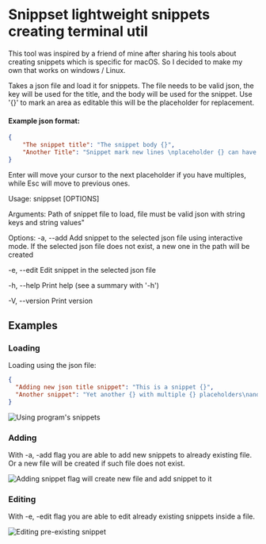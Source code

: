 # Snippset lightweight snippets creating terminal util

This tool was inspired by a friend of mine after sharing his tools about creating snippets which is specific for macOS. So I decided to make my own that works on windows / Linux.

Takes a json file and load it for snippets. The file needs to be valid json, the key will be used for the title, and the body will be used for the snippet. Use '{}' to mark an area as editable this will be the placeholder for replacement.

#### Example json format:
```json
{
    "The snippet title": "The snippet body {}",
    "Another Title": "Snippet mark new lines \nplaceholder {} can have multiple {} placeholders"
}
```

Enter will move your cursor to the next placeholder if you have multiples, while Esc will move to previous ones.

Usage: snippset [OPTIONS] <PATH>

Arguments:
  <PATH>
          Path of snippet file to load, file must be valid json with string keys and string values"

Options:
  -a, --add
          Add snippet to the selected json file using interactive mode. If the selected json file does not exist, a new one in the path will be created

  -e, --edit
          Edit snippet in the selected json file

  -h, --help
          Print help (see a summary with '-h')

  -V, --version
          Print version

## Examples 

### Loading
Loading using the json file:
```json
{
  "Adding new json title snippet": "This is a snippet {}",
  "Another snippet": "Yet another {} with multiple {} placeholders\nand new lines"
}
```

![Using program's snippets](./examples/loading-snippet.gif)


### Adding
With -a, -add flag you are able to add new snippets to already existing file. Or a new file will be created if such file does not exist.

![Adding snippet flag will create new file and add snippet to it](./examples/adding-snippet.gif)

### Editing
With -e, -edit flag you are able to edit already existing snippets inside a file.

![Editing pre-existing snippet](./examples/editing-snippet.gif)
